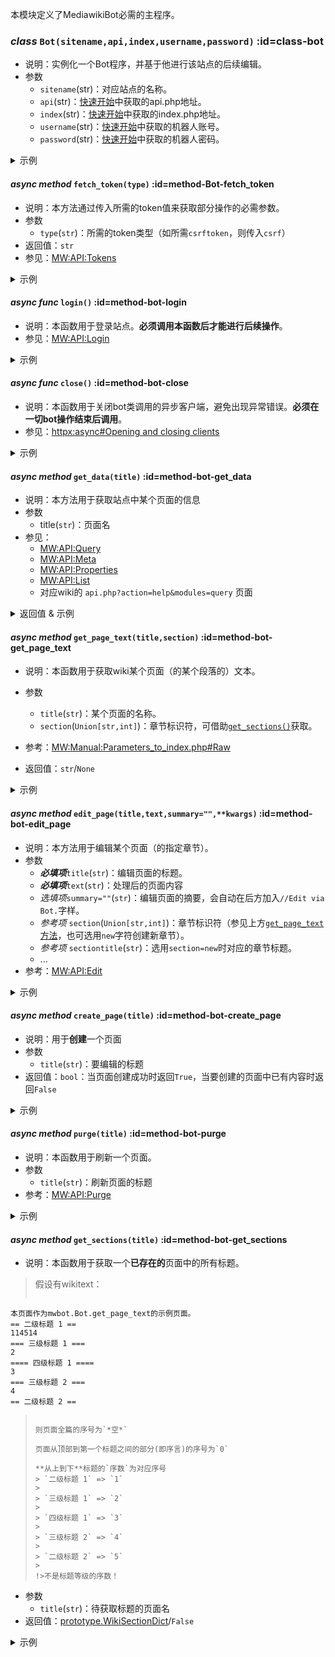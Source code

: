 本模块定义了MediawikiBot必需的主程序。
### _class_ `Bot(sitename,api,index,username,password)`  :id=class-bot
* 说明：实例化一个Bot程序，并基于他进行该站点的后续编辑。
* 参数
    * `sitename`(str)：对应站点的名称。
    * `api`(str)：[快速开始](../fornew/quickstart.md)中获取的api.php地址。
    * `index`(str)：[快速开始](../fornew/quickstart.md)中获取的index.php地址。
    * `username`(str)：[快速开始](../fornew/quickstart.md)中获取的机器人账号。
    * `password`(str)：[快速开始](../fornew/quickstart.md)中获取的机器人密码。

<details><summary>示例</summary>

```python
from mwbot import Bot
bot = Bot(
        sitename="my_wiki", 
        api="api", 
        index="index", 
        username="User",
        password="BotName@BotPassword")
```
</details>

#### _async method_ `fetch_token(type)`  :id=method-Bot-fetch_token
* 说明：本方法通过传入所需的token值来获取部分操作的必需参数。
* 参数
    * `type`(`str`)：所需的token类型（如所需`csrftoken`，则传入`csrf`）
* 返回值：`str`
* 参见：[MW:API:Tokens](https://www.mediawiki.org/wiki/API:Tokens)

<details><summary>示例</summary>

```python
...
token = await bot.fetch_token(type="login") #用于登录的token
token = await bot.fetch_token(type="csrf")  #用于编辑的token
```
</details>


#### _async func_ `login()`  :id=method-bot-login
* 说明：本函数用于登录站点。**必须调用本函数后才能进行后续操作**。
* 参见：[MW:API:Login](https://www.mediawiki.org/wiki/API:Login)

<details><summary>示例</summary>

```python
...
bot.login()
```
</details>

#### _async func_ `close()`  :id=method-bot-close
* 说明：本函数用于关闭bot类调用的异步客户端，避免出现异常错误。**必须在一切bot操作结束后调用**。
* 参见：[httpx:async#Opening and closing clients](https://www.python-httpx.org/async/#opening-and-closing-clients)

<details><summary>示例</summary>

```py
...
bot.close()
```
</details>

#### _async method_ `get_data(title)`  :id=method-bot-get_data
* 说明：本方法用于获取站点中某个页面的信息
* 参数
    * title(`str`)：页面名
* 参见：
    * [MW:API:Query](https://www.mediawiki.org/wiki/API:Query)
    * [MW:API:Meta](https://www.mediawiki.org/wiki/API:Meta)
    * [MW:API:Properties](https://www.mediawiki.org/wiki/API:Properties)
    * [MW:API:List](https://www.mediawiki.org/wiki/API:Lists)
    * 对应wiki的 `api.php?action=help&modules=query` 页面

<details><summary>返回值 & 示例</summary>

```python
...
title      = bot.get_data(title="用户:User")
           ={
                'pageid': 41211,                            # 页面ID
                'ns': 2,                                    # 页面对应名字空间
                'title':'用户:User',                        # 最后转换的页面名（例如：`User:user`在mediawiki-zh-cn版本中的结果是`用户:User`
                'revisions': [{
                    'slots': {
                        'main': {
                            'contentmodel': 'wikitext',     # 页面内容类型
                            'contentformat': 'text/x-wiki', # 页面内容格式
                            'content': '<wikitext>'
                        }
                    }
                }]
            } 
```
</details>

#### _async method_ `get_page_text(title,section)`  :id=method-bot-get_page_text
* 说明：本函数用于获取wiki某个页面（的某个段落的）文本。
* 参数
    * `title`(`str`)：某个页面的名称。
    * `section`(`Union[str,int]`)：章节标识符，可借助[`get_sections()`](#method-bot-get_sections)获取。

* 参考：[MW:Manual:Parameters_to_index.php#Raw](https://www.mediawiki.org/wiki/Manual:Parameters_to_index.php#Raw)
* 返回值：`str`/`None`

<details><summary>示例</summary>

```python
...
full_page = await bot.get_page_text(title="Test")
foreword_text = await bot.get_page_text(title="Test",section=0)
section_text = await bot.get_page_text(title="Test",section=x)
None_page = await bot.get_page_text(title=None)
# > 返回值：None
# > LOGGER：请检查get_page_text传入的页面是否在<self.sitename>存在。
```
</details>

#### _async method_ `edit_page(title,text,summary="",**kwargs)`  :id=method-bot-edit_page
* 说明：本方法用于编辑某个页面（的指定章节）。
* 参数
    * ***必填项***`title`(`str`)：编辑页面的标题。
    * ***必填项***`text`(`str`)：处理后的页面内容
    * *选填项*`summary=""`(`str`)：编辑页面的摘要，会自动在后方加入`//Edit via Bot.`字样。
    * *参考项* `section`(`Union[str,int]`)：章节标识符（参见上方[`get_page_text`方法](#method-bot-get_page_text)，也可选用`new`字符创建新章节）。
    * *参考项* `sectiontitle`(`str`)：选用`section=new`时对应的章节标题。
    * ...
* 参考：[MW:API:Edit](https://www.mediawiki.org/wiki/API:Edit)

<details><summary>示例</summary>

```python
...
pagetext = await bot.get_page_text(title="Test").replace("test","Test")
await bot.edit_page(title=Test,text=pagetext,summary="令全部test字样首字母大写")
# > LOGGER：Edit <title> successfully.
```
</details>

#### _async method_ `create_page(title)`  :id=method-bot-create_page
* 说明：用于**创建**一个页面
* 参数
    * `title`(`str`)：要编辑的标题
* 返回值：`bool`：当页面创建成功时返回`True`，当要创建的页面中已有内容时返回`False`

<details><summary>示例</summary>

```python
...
await bot.create_page(title=old) 
# False
# LOGGER : Skip Create [[{title}]].
await bot.create_page(title=new) 
# True
```
</details>

#### _async method_ `purge(title)`  :id=method-bot-purge
* 说明：本函数用于刷新一个页面。
* 参数
    * `title`(`str`)：刷新页面的标题
* 参考：[MW:API:Purge](https://www.mediawiki.org/wiki/API:Purge)

<details><summary>示例</summary>

```python
...
await bot.purge(title)
# > LOGGER : Purge [[{titles}]] Successfully.
```
</details>

#### _async method_ `get_sections(title)`  :id=method-bot-get_sections
* 说明：本函数用于获取一个**已存在的**页面中的所有标题。
> 假设有wikitext：
> 
> ```
    本页面作为mwbot.Bot.get_page_text的示例页面。
    == 二级标题 1 ==
    114514
    === 三级标题 1 ===
    2
    ==== 四级标题 1 ====
    3
    === 三级标题 2 ===
    4
    == 二级标题 2 ==
> ```
> 
> 则页面全篇的序号为`*空*`
> 
> 页面从顶部到第一个标题之间的部分(即序言)的序号为`0`
> 
> **从上到下**标题的`序数`为对应序号
> > `二级标题 1` => `1`
> >
> > `三级标题 1` => `2` 
> >
> > `四级标题 1` => `3`
> >
> > `三级标题 2` => `4`
> >
> > `二级标题 2` => `5`
> >
> !>不是标题等级的序数！

* 参数
    * `title`(`str`)：待获取标题的页面名
* 返回值：[prototype.WikiSectionDict](/api/prototype.md#WikiSectionDict)/`False`

<details><summary>示例</summary>

```python
...
sections = await bot.get_sections(title="above")
# > sections:WikiSectionDict = ["二级标题 1","三级标题 1","四级标题 1","三级标题 2","二级标题 2"]
index = section.index("二级标题 2")
# index:int = 5
sections = await bot.get_sections(title="not")
# LOGGER：Page [[{title}]] has no section!
```
</details>